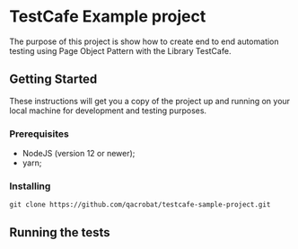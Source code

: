 # TestCafe Example project

The purpose of this project is show how to create end to end automation testing using Page Object Pattern with the Library TestCafe.

## Getting Started

These instructions will get you a copy of the project up and running on your local machine for development and testing purposes.

### Prerequisites

- NodeJS (version 12 or newer);
- yarn;

### Installing

```
git clone https://github.com/qacrobat/testcafe-sample-project.git
```

## Running the tests
